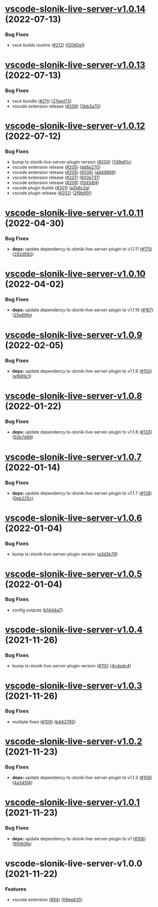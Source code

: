# [vscode-slonik-live-server-v1.0.14](https://github.com/hoonoh/slonik-live-server/compare/vscode-slonik-live-server-v1.0.13...vscode-slonik-live-server-v1.0.14) (2022-07-13)


### Bug Fixes

* vsce builds routine ([#212](https://github.com/hoonoh/slonik-live-server/issues/212)) ([f2060e1](https://github.com/hoonoh/slonik-live-server/commit/f2060e12194567962599b5f719a5d04cb2458c17))

# [vscode-slonik-live-server-v1.0.13](https://github.com/hoonoh/slonik-live-server/compare/vscode-slonik-live-server-v1.0.12...vscode-slonik-live-server-v1.0.13) (2022-07-13)


### Bug Fixes

* vsce bundle ([#211](https://github.com/hoonoh/slonik-live-server/issues/211)) ([27eed73](https://github.com/hoonoh/slonik-live-server/commit/27eed7331be3a335a651334d686245c0f579351d))
* vscode extension release ([#209](https://github.com/hoonoh/slonik-live-server/issues/209)) ([3bb3a70](https://github.com/hoonoh/slonik-live-server/commit/3bb3a70dd4e3cb1df2c194167de7902f8a32991e))

# [vscode-slonik-live-server-v1.0.12](https://github.com/hoonoh/slonik-live-server/compare/vscode-slonik-live-server-v1.0.11...vscode-slonik-live-server-v1.0.12) (2022-07-12)


### Bug Fixes

* bump ts-slonik-live-server-plugin version ([#200](https://github.com/hoonoh/slonik-live-server/issues/200)) ([7d9e61c](https://github.com/hoonoh/slonik-live-server/commit/7d9e61cc6f111b878b708e5d521748da533b4b83))
* vscode extension release ([#205](https://github.com/hoonoh/slonik-live-server/issues/205)) ([dd8a270](https://github.com/hoonoh/slonik-live-server/commit/dd8a27045529f6ef68db1a29e97c8682025f0aa1))
* vscode extension release ([#205](https://github.com/hoonoh/slonik-live-server/issues/205)) ([#206](https://github.com/hoonoh/slonik-live-server/issues/206)) ([a849869](https://github.com/hoonoh/slonik-live-server/commit/a849869f8f6c25db0540e2a28f23490b684a7aee))
* vscode extension release ([#207](https://github.com/hoonoh/slonik-live-server/issues/207)) ([803e731](https://github.com/hoonoh/slonik-live-server/commit/803e731e0843e6bed5235c0098d0076ecfce3c53))
* vscode extension release ([#208](https://github.com/hoonoh/slonik-live-server/issues/208)) ([f0d3df4](https://github.com/hoonoh/slonik-live-server/commit/f0d3df4fb04b3e4bf71d734322a0aa51c981f3f3))
* vscode plugin builds ([#201](https://github.com/hoonoh/slonik-live-server/issues/201)) ([a2b8c2a](https://github.com/hoonoh/slonik-live-server/commit/a2b8c2a7453c63fc8bc269ab80faf0d62fd26596))
* vscode plugin release ([#202](https://github.com/hoonoh/slonik-live-server/issues/202)) ([2f9b95f](https://github.com/hoonoh/slonik-live-server/commit/2f9b95f14f8113aa04e086ac52b1dc3e9ac74daf))

# [vscode-slonik-live-server-v1.0.11](https://github.com/hoonoh/slonik-live-server/compare/vscode-slonik-live-server-v1.0.10...vscode-slonik-live-server-v1.0.11) (2022-04-30)


### Bug Fixes

* **deps:** update dependency ts-slonik-live-server-plugin to v1.1.11 ([#175](https://github.com/hoonoh/slonik-live-server/issues/175)) ([292d092](https://github.com/hoonoh/slonik-live-server/commit/292d09280ae116b163a0ff21e5be4b8857c3da1a))

# [vscode-slonik-live-server-v1.0.10](https://github.com/hoonoh/slonik-live-server/compare/vscode-slonik-live-server-v1.0.9...vscode-slonik-live-server-v1.0.10) (2022-04-02)


### Bug Fixes

* **deps:** update dependency ts-slonik-live-server-plugin to v1.1.10 ([#167](https://github.com/hoonoh/slonik-live-server/issues/167)) ([25e69fe](https://github.com/hoonoh/slonik-live-server/commit/25e69fe3981b550a6ff58ee48330e6ba3a1c7511))

# [vscode-slonik-live-server-v1.0.9](https://github.com/hoonoh/slonik-live-server/compare/vscode-slonik-live-server-v1.0.8...vscode-slonik-live-server-v1.0.9) (2022-02-05)


### Bug Fixes

* **deps:** update dependency ts-slonik-live-server-plugin to v1.1.9 ([#150](https://github.com/hoonoh/slonik-live-server/issues/150)) ([ef889c1](https://github.com/hoonoh/slonik-live-server/commit/ef889c11740c57c3d5ead842cd49ec126b49cd3c))

# [vscode-slonik-live-server-v1.0.8](https://github.com/hoonoh/slonik-live-server/compare/vscode-slonik-live-server-v1.0.7...vscode-slonik-live-server-v1.0.8) (2022-01-22)


### Bug Fixes

* **deps:** update dependency ts-slonik-live-server-plugin to v1.1.8 ([#133](https://github.com/hoonoh/slonik-live-server/issues/133)) ([50b7d88](https://github.com/hoonoh/slonik-live-server/commit/50b7d88240e84355df04ddb5110743166f63ded4))

# [vscode-slonik-live-server-v1.0.7](https://github.com/hoonoh/slonik-live-server/compare/vscode-slonik-live-server-v1.0.6...vscode-slonik-live-server-v1.0.7) (2022-01-14)


### Bug Fixes

* **deps:** update dependency ts-slonik-live-server-plugin to v1.1.7 ([#128](https://github.com/hoonoh/slonik-live-server/issues/128)) ([0eb225c](https://github.com/hoonoh/slonik-live-server/commit/0eb225cc52aab9c125e16cf920f246a233866b94))

# [vscode-slonik-live-server-v1.0.6](https://github.com/hoonoh/slonik-live-server/compare/vscode-slonik-live-server-v1.0.5...vscode-slonik-live-server-v1.0.6) (2022-01-04)


### Bug Fixes

* bump ts-slonik-live-server-plugin version ([a3d3b79](https://github.com/hoonoh/slonik-live-server/commit/a3d3b798b057fecee59d6d07305ed86817afb80f))

# [vscode-slonik-live-server-v1.0.5](https://github.com/hoonoh/slonik-live-server/compare/vscode-slonik-live-server-v1.0.4...vscode-slonik-live-server-v1.0.5) (2022-01-04)


### Bug Fixes

* config outputs ([b1444a7](https://github.com/hoonoh/slonik-live-server/commit/b1444a7e6d2d76b4fc85415af63493ea601cdf23))

# [vscode-slonik-live-server-v1.0.4](https://github.com/hoonoh/slonik-live-server/compare/vscode-slonik-live-server-v1.0.3...vscode-slonik-live-server-v1.0.4) (2021-11-26)


### Bug Fixes

* bump ts-slonik-live-server-plugin version ([#110](https://github.com/hoonoh/slonik-live-server/issues/110)) ([4cdedc4](https://github.com/hoonoh/slonik-live-server/commit/4cdedc4ef836fd3b6e0217f9e3ce8307bd8a685d))

# [vscode-slonik-live-server-v1.0.3](https://github.com/hoonoh/slonik-live-server/compare/vscode-slonik-live-server-v1.0.2...vscode-slonik-live-server-v1.0.3) (2021-11-26)


### Bug Fixes

* multiple fixes ([#109](https://github.com/hoonoh/slonik-live-server/issues/109)) ([b443795](https://github.com/hoonoh/slonik-live-server/commit/b4437956e2985b03d905017115ea4b18a7a56e5d))

# [vscode-slonik-live-server-v1.0.2](https://github.com/hoonoh/slonik-live-server/compare/vscode-slonik-live-server-v1.0.1...vscode-slonik-live-server-v1.0.2) (2021-11-23)


### Bug Fixes

* **deps:** update dependency ts-slonik-live-server-plugin to v1.1.3 ([#108](https://github.com/hoonoh/slonik-live-server/issues/108)) ([4a345f4](https://github.com/hoonoh/slonik-live-server/commit/4a345f4f5353bd6084039835d7040686f53befb8))

# [vscode-slonik-live-server-v1.0.1](https://github.com/hoonoh/slonik-live-server/compare/vscode-slonik-live-server-v1.0.0...vscode-slonik-live-server-v1.0.1) (2021-11-23)


### Bug Fixes

* **deps:** update dependency ts-slonik-live-server-plugin to v1 ([#106](https://github.com/hoonoh/slonik-live-server/issues/106)) ([95f60fb](https://github.com/hoonoh/slonik-live-server/commit/95f60fb4a915c5f4239fe3b61b273b206dcceaf3))

# vscode-slonik-live-server-v1.0.0 (2021-11-22)


### Features

* vscode extension ([#94](https://github.com/hoonoh/slonik-live-server/issues/94)) ([09ee835](https://github.com/hoonoh/slonik-live-server/commit/09ee8356b45ccd780a25a2b51059427588b6b89d))
